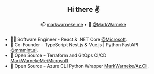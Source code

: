 <h2 align="center">Hi there ✌️</h2>
<p align="center">
  📫 <a href="https://markwarneke.me">markwarneke.me</a> •
  🐤 <a href="https://twitter.com/MarkWarneke">@MarkWarneke</a>
</p>

### 

- 👨‍💻 Software Engineer - React & .NET Core  [@Microsoft](https://microsoft.com).
- 🌚 Co-Founder - TypeScript Nest.js & Vue.js | Python FastAPI [@mmmint.ai](https://github.com/mmmint-ai).
- 📄 Open Source - Terraform and GitOps CI/CD [MarkWarnekeMe/Microsoft](https://github.com/MarkWarnekeMe/Microsoft).
- 🐍 Open Source - Azure CLI Python Wrapper [MarkWarneke/Az.Cli](https://github.com/MarkWarneke/Az.Cli).
